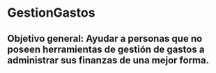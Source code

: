 # GestionGastos

## Objetivo general: Ayudar a personas que no poseen herramientas de gestión de gastos a administrar sus finanzas de una mejor forma.